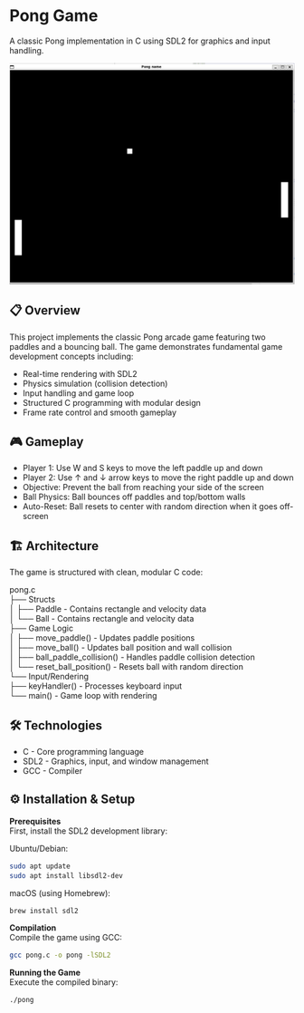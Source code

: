 # Pong Game

A classic Pong implementation in C using SDL2 for graphics and input handling.

<div align="center">
  <img src="img/pong.jpg" alt="Pong Game" width="600"/>
</div>

## 📋 Overview
This project implements the classic Pong arcade game featuring two paddles and a bouncing ball. The game demonstrates fundamental game development concepts including:

- Real-time rendering with SDL2
- Physics simulation (collision detection)
- Input handling and game loop
- Structured C programming with modular design
- Frame rate control and smooth gameplay

## 🎮 Gameplay

- Player 1: Use W and S keys to move the left paddle up and down
- Player 2: Use ↑ and ↓ arrow keys to move the right paddle up and down
- Objective: Prevent the ball from reaching your side of the screen
- Ball Physics: Ball bounces off paddles and top/bottom walls
- Auto-Reset: Ball resets to center with random direction when it goes off-screen

## 🏗️ Architecture

The game is structured with clean, modular C code:  

pong.c  
├── Structs  
│   ├── Paddle - Contains rectangle and velocity data  
│   └── Ball - Contains rectangle and velocity data  
├── Game Logic  
│   ├── move_paddle() - Updates paddle positions  
│   ├── move_ball() - Updates ball position and wall collision  
│   ├── ball_paddle_collision() - Handles paddle collision detection  
│   └── reset_ball_position() - Resets ball with random direction  
└── Input/Rendering  
    ├── keyHandler() - Processes keyboard input  
    └── main() - Game loop with rendering  

## 🛠️ Technologies

- C - Core programming language
- SDL2 - Graphics, input, and window management
- GCC - Compiler

## ⚙️ Installation & Setup

**Prerequisites**  
First, install the SDL2 development library:  

Ubuntu/Debian:  

```bash
sudo apt update  
sudo apt install libsdl2-dev  
```

macOS (using Homebrew):
  
```bash
brew install sdl2
```

**Compilation**  
Compile the game using GCC:  

```bash
gcc pong.c -o pong -lSDL2
```

**Running the Game**  
Execute the compiled binary:  

```bash
./pong
```
